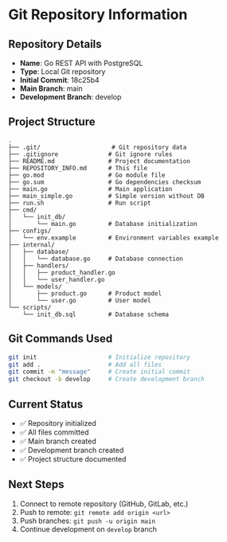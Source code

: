 # Git Repository Information

## Repository Details
- **Name**: Go REST API with PostgreSQL
- **Type**: Local Git repository
- **Initial Commit**: 18c25b4
- **Main Branch**: main
- **Development Branch**: develop

## Project Structure
```
.
├── .git/                    # Git repository data
├── .gitignore              # Git ignore rules
├── README.md               # Project documentation
├── REPOSITORY_INFO.md      # This file
├── go.mod                  # Go module file
├── go.sum                  # Go dependencies checksum
├── main.go                 # Main application
├── main_simple.go          # Simple version without DB
├── run.sh                  # Run script
├── cmd/
│   └── init_db/
│       └── main.go         # Database initialization
├── configs/
│   └── env.example         # Environment variables example
├── internal/
│   ├── database/
│   │   └── database.go     # Database connection
│   ├── handlers/
│   │   ├── product_handler.go
│   │   └── user_handler.go
│   └── models/
│       ├── product.go      # Product model
│       └── user.go         # User model
└── scripts/
    └── init_db.sql         # Database schema
```

## Git Commands Used
```bash
git init                    # Initialize repository
git add .                   # Add all files
git commit -m "message"     # Create initial commit
git checkout -b develop     # Create development branch
```

## Current Status
- ✅ Repository initialized
- ✅ All files committed
- ✅ Main branch created
- ✅ Development branch created
- ✅ Project structure documented

## Next Steps
1. Connect to remote repository (GitHub, GitLab, etc.)
2. Push to remote: `git remote add origin <url>`
3. Push branches: `git push -u origin main`
4. Continue development on `develop` branch 